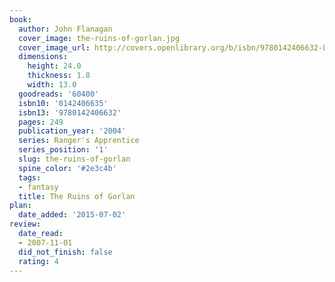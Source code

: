 ```yaml
---
book:
  author: John Flanagan
  cover_image: the-ruins-of-gorlan.jpg
  cover_image_url: http://covers.openlibrary.org/b/isbn/9780142406632-L.jpg
  dimensions:
    height: 24.0
    thickness: 1.8
    width: 13.0
  goodreads: '60400'
  isbn10: '0142406635'
  isbn13: '9780142406632'
  pages: 249
  publication_year: '2004'
  series: Ranger's Apprentice
  series_position: '1'
  slug: the-ruins-of-gorlan
  spine_color: '#2e3c4b'
  tags:
  - fantasy
  title: The Ruins of Gorlan
plan:
  date_added: '2015-07-02'
review:
  date_read:
  - 2007-11-01
  did_not_finish: false
  rating: 4
---
```

